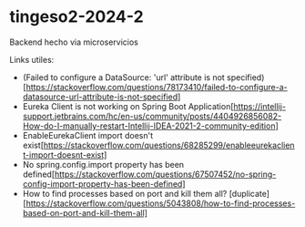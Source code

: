 # tingeso2-2024-2
Backend hecho via microservicios

Links utiles:
* (Failed to configure a DataSource: 'url' attribute is not specified)[https://stackoverflow.com/questions/78173410/failed-to-configure-a-datasource-url-attribute-is-not-specified]
* Eureka Client is not working on Spring Boot Application[https://intellij-support.jetbrains.com/hc/en-us/community/posts/4404926856082-How-do-I-manually-restart-Intellij-IDEA-2021-2-community-edition]
* EnableEurekaClient import doesn't exist[https://stackoverflow.com/questions/68285299/enableeurekaclient-import-doesnt-exist]
* No spring.config.import property has been defined[https://stackoverflow.com/questions/67507452/no-spring-config-import-property-has-been-defined]
* How to find processes based on port and kill them all? [duplicate][https://stackoverflow.com/questions/5043808/how-to-find-processes-based-on-port-and-kill-them-all]

